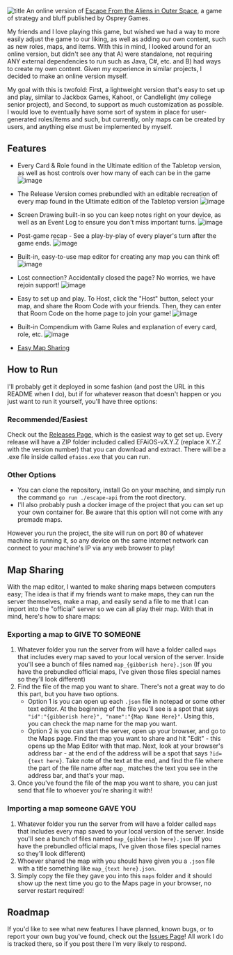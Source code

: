 ![title](https://github.com/user-attachments/assets/5c8ef89a-18b4-4391-ae7e-4b7b030fc77d)
An online version of [Escape From the Aliens in Outer Space](https://www.eftaios.com/), a game of strategy and bluff published by Osprey Games. 

My friends and I love playing this game, but wished we had a way to more easily adjust the game to our liking, as well as adding our own content, such as new roles, maps, and items. With this in mind, I looked around for an online version, but didn't see any that A) were standalone, not requiring ANY external dependencies to run such as Java, C#, etc. and B) had ways to create my own content. Given my experience in similar projects, I decided to make an online version myself.

My goal with this is twofold: First, a lightweight version that's easy to set up and play, similar to Jackbox Games, Kahoot, or Candlelight (my college senior project), and Second, to support as much customization as possible. I would love to eventually have some sort of system in place for user-generated roles/items and such, but currently, only maps can be created by users, and anything else must be implemented by myself.

## Features
- Every Card & Role found in the Ultimate edition of the Tabletop version, as well as host controls over how many of each can be in the game
  ![image](https://github.com/user-attachments/assets/2fd42acb-a49e-4b12-98d2-e746841e090a)

- The Release Version comes prebundled with an editable recreation of every map found in the Ultimate edition of the Tabletop version
  ![image](https://github.com/user-attachments/assets/070f76a2-abd9-4e62-80bb-70fcfdc99755)

- Screen Drawing built-in so you can keep notes right on your device, as well as an Event Log to ensure you don't miss important turns.
  ![image](https://github.com/user-attachments/assets/275a5c02-5bcb-4780-b849-b42eef0b57f9)

- Post-game recap - See a play-by-play of every player's turn after the game ends.
  ![image](https://github.com/user-attachments/assets/21ec01e7-15bc-489c-9eb3-d20ef9c7e01e)

- Built-in, easy-to-use map editor for creating any map you can think of!
  ![image](https://github.com/user-attachments/assets/ac85ee68-b161-4e11-9148-a2508bfdb1f0)

- Lost connection? Accidentally closed the page? No worries, we have rejoin support!
  ![image](https://github.com/user-attachments/assets/44e996fb-cc3a-40f8-8156-bd80421a1a8e)
  
- Easy to set up and play. To Host, click the "Host" button, select your map, and share the Room Code with your friends. Then, they can enter that Room Code on the home page to join your game!
  ![image](https://github.com/user-attachments/assets/fa97247a-81c9-4d38-bffe-053e95ff19c4)

- Built-in Compendium with Game Rules and explanation of every card, role, etc.
  ![image](https://github.com/user-attachments/assets/6abaa3c7-3e3b-45d0-b7a9-d6f0b798f244)

- [Easy Map Sharing](#map-sharing)

## How to Run
I'll probably get it deployed in some fashion (and post the URL in this README when I do), but if for whatever reason that doesn't happen or you just want to run it yourself, you'll have three options:
  ### Recommended/Easiest
  Check out the [Releases Page](https://github.com/raklan/EFAiOS/releases), which is the easiest way to get set up. Every release will have a ZIP folder included called EFAiOS-vX.Y.Z (replace X.Y.Z with the version number) that you can download and extract. There will be a .exe file inside called `efaios.exe` that you can run.
  ### Other Options
  - You can clone the repository, install Go on your machine, and simply run the command `go run ./escape-api` from the root directory. 
  - I'll also probably push a docker image of the project that you can set up your own container for. Be aware that this option will not come with any premade maps.

However you run the project, the site will run on port 80 of whatever machine is running it, so any device on the same internet network can connect to your machine's IP via any web browser to play!

## Map Sharing
With the map editor, I wanted to make sharing maps between computers easy; The idea is that if my friends want to make maps, they can run the server themselves, make a map, and easily send a file to me that I can import into the "official" server so we can all play their map. With that in mind, here's how to share maps:
### Exporting a map to GIVE TO SOMEONE
 1. Whatever folder you run the server from will have a folder called `maps` that includes every map saved to your local version of the server. Inside you'll see a bunch of files named `map_{gibberish here}.json` (If you have the prebundled official maps, I've given those files special names so they'll look different)
 2. Find the file of the map you want to share. There's not a great way to do this part, but you have two options.
    - Option 1 is you can open up each `.json` file in notepad or some other text editor. At the beginning of the file you'll see is a spot that says `"id":"{gibberish here}", "name":"{Map Name Here}"`. Using this, you can check the map name for the map you want.
    - Option 2 is you can start the server, open up your browser, and go to the Maps page. Find the map you want to share and hit "Edit" - this opens up the Map Editor with that map. Next, look at your browser's address bar - at the end of the address will be a spot that says `?id={text here}`. Take note of the text at the end, and find the file where the part of the file name after `map_` matches the text you see in the address bar, and that's your map.
 3. Once you've found the file of the map you want to share, you can just send that file to whoever you're sharing it with!
### Importing a map someone GAVE YOU
 1. Whatever folder you run the server from will have a folder called `maps` that includes every map saved to your local version of the server. Inside you'll see a bunch of files named `map_{gibberish here}.json` (If you have the prebundled official maps, I've given those files special names so they'll look different)
 2. Whoever shared the map with you should have given you a `.json` file with a title something like `map_{text here}.json`.
 3. Simply copy the file they gave you into this `maps` folder and it should show up the next time you go to the Maps page in your browser, no server restart required!

## Roadmap
If you'd like to see what new features I have planned, known bugs, or to report your own bug you've found, check out the [Issues Page](https://github.com/raklan/EFAiOS/issues)! All work I do is tracked there, so if you post there I'm very likely to respond.
